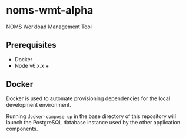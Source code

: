 # noms-wmt-alpha
NOMS Workload Management Tool

## Prerequisites

- Docker
- Node v6.x.x + 

## Docker

Docker is used to automate provisioning dependencies for the local development
environment.

Running `docker-compose up` in the base directory of this repository will launch
the PostgreSQL database instance used by the other application components.
